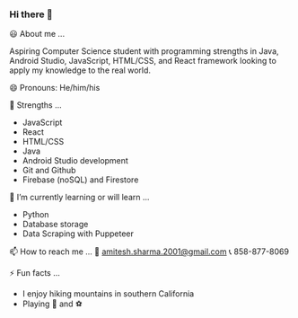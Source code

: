 ### Hi there 👋

<!--
**amiteshksharma/amiteshksharma** is a ✨ _special_ ✨ repository because its `README.md` (this file) appears on your GitHub profile.

Here are some ideas to get you started:

- 🔭 I’m currently working on ...
- 🌱 I’m currently learning ...
- 👯 I’m looking to collaborate on ...
- 🤔 I’m looking for help with ...
- 💬 Ask me about ...
- ⚡ Fun fact: ...
-->
:smiley: About me ... 

  Aspiring Computer Science student with programming strengths in Java, 
  Android Studio, JavaScript, HTML/CSS, and React framework looking to 
  apply my knowledge to the real world.

😄 Pronouns: He/him/his

:muscle: Strengths ...
  - JavaScript
  - React
  - HTML/CSS
  - Java
  - Android Studio development
  - Git and Github
  - Firebase (noSQL) and Firestore
  
🌱 I’m currently learning or will learn ...
  - Python
  - Database storage
  - Data Scraping with Puppeteer
  
📫 How to reach me ...
    :email: amitesh.sharma.2001@gmail.com
    :telephone_receiver: 858-877-8069
    
⚡ Fun facts ...
  - I enjoy hiking mountains in southern California
  - Playing :basketball: and :soccer: 
    
